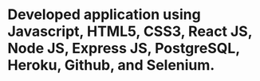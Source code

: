 # Developed application using Javascript, HTML5, CSS3, React JS, Node JS, Express JS, PostgreSQL, Heroku, Github, and Selenium.
